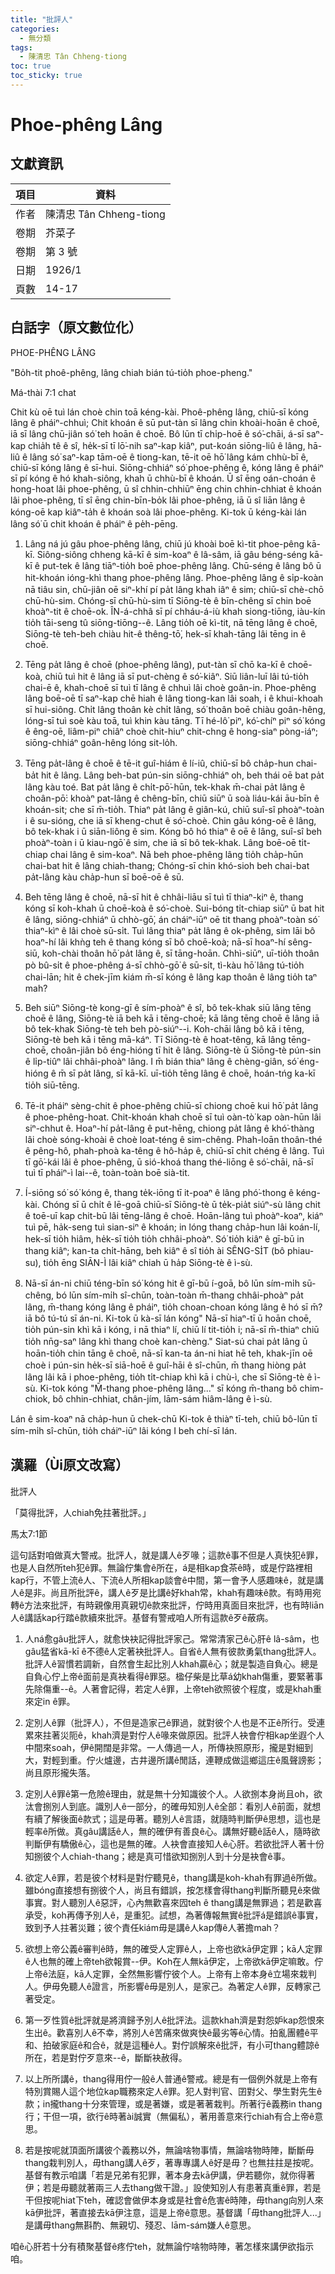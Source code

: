 ```yaml
---
title: "批評人"
categories:
  - 無分類
tags:
  - 陳清忠 Tân Chheng-tiong 
toc: true
toc_sticky: true
---
```


# Phoe-phêng Lâng

## 文獻資訊

| 項目 | 資料 |
|---|---|
| 作者 | 陳清忠 Tân Chheng-tiong  |
| 卷期 | 芥菜子 |
| 卷期 | 第 3 號 |
| 日期 | 1926/1 |
| 頁數 | 14-17 |

## 白話字（原文數位化）

PHOE-PHÊNG LÂNG

"Bo̍h-tit phoê-phêng, lâng chiah bián tú-tio̍h phoe-pheng."

Má-thài 7:1 chat

Chit kù oē tuì lán choè chin toā kéng-kài. Phoê-phêng lâng, chiū-sī kóng lâng ê pháiⁿ-chhuì; Chit khoán ê sū put-tàn sī lâng chin khoài-hoān ê choē, iā sī lâng chū-jiân só͘ teh hoān ê choē. Bô lūn tī chi̍p-hoē ê só͘-chāi, á-sī saⁿ-kap chia̍h tê ê sî, he̍k-sī tī lō͘-nih saⁿ-kap kiâⁿ, put-koán siōng-liû ê lâng, hā-liû ê lâng só͘ saⁿ-kap tām-oē ê tiong-kan, tē-it oē hō͘ lâng kám chhù-bī ê, chiū-sī kóng lâng ê sī-hui. Siōng-chhiáⁿ só͘ phoe-phêng ê, kóng lâng ê pháiⁿ sī pí kóng ê hó khah-siông, khah ū chhù-bī ê khoán. Ū sî ēng oán-choán ê hong-hoat lâi phoe-phêng, ū sî chhin-chhiūⁿ ēng chin chhin-chhiat ê khoán lâi phoe-phêng, tī sî ēng chin-bīn-bo̍k lâi phoe-phêng, iā ū sî liān lâng ê kóng-oē kap kiâⁿ-ta̍h ê khoán soà lâi phoe-phêng. Ki-tok ū kéng-kài lán lâng só͘ ū chit khoán ê pháiⁿ ê pe̍h-pēng.

1. Lâng ná jú gâu phoe-phêng lâng, chiū jú khoài boē kì-tit phoe-pêng kā-kī. Siông-siông chheng kā-kī ê sim-koaⁿ ê lâ-sâm, iā gâu béng-séng kā-kī ê put-tek ê lâng tiāⁿ-tio̍h boē phoe-phêng lâng. Chū-séng ê lâng bô ū hit-khoán ióng-khì thang phoe-phêng lâng. Phoe-phêng lâng ê si̍p-koàn nā tiâu sin, chū-jiân oē siⁿ-khí pí pa̍t lâng khah iâⁿ ê sim; chiū-sī chè-chō chū-hù-sim. Chóng-sī chū-hù-sim tī Siōng-tè ê bīn-chêng sī chin boē khoàⁿ-tit ê choē-ok. ÎN-á-chhâ sī pí chháu-á-iù khah siong-tiōng, iàu-kín tio̍h tāi-seng tû siōng-tiōng--ê. Lâng tio̍h oē kì-tit, nā tēng lâng ê choē, Siōng-tè teh-beh chiàu hit-ê thêng-tō͘, hek-sī khah-tāng lâi tēng in ê choē.

2. Tēng pa̍t lâng ê choē (phoe-phêng lâng), put-tàn sī chō ka-kī ê choē-koà, chiū tuì hit ê lâng iā sī put-chèng ê só͘-kiâⁿ. Siū liân-luī lâi tú-tio̍h chai-ē ê, khah-choē sī tuì tī lâng ê chhuì lâi choè goân-in. Phoe-phêng lâng boē-oē tī saⁿ-kap chē hiah ê lâng tiong-kan lâi soah, i ê khui-khoah sī hui-siông. Chi̍t lâng thoân kè chi̍t lâng, só͘ thoân boē chiàu goân-hêng, lóng-sī tuì soè kàu toā, tuì khin kàu tāng. Tī hé-lô͘ piⁿ, kó͘-chíⁿ piⁿ só͘ kóng ê êng-oē, liâm-piⁿ chiâⁿ choè chit-hiuⁿ chit-chng ê hong-siaⁿ pòng-iáⁿ; siōng-chhiáⁿ goân-hêng lóng sit-lo̍h.

3. Tēng pa̍t-lâng ê choē ê tē-it guî-hiám ê lí-iû, chiū-sī bô cha̍p-hun chai-ba̍t hit ê lâng. Lâng beh-bat pún-sin siōng-chhiáⁿ oh, beh thái oē bat pa̍t lâng kàu toé. Bat pa̍t lâng ê chi̍t-pō͘-hūn, tek-khak m̄-chai pa̍t lâng ê choân-pō͘: khoàⁿ pat-lâng ê chêng-bīn, chiū siūⁿ ū soà liáu-kái āu-bīn ê khoán-sit; che sī m̄-tio̍h. Thiaⁿ pa̍t lâng ê giân-kú, chiū suî-sî phoàⁿ-toàn i ê su-sióng, che iā sī kheng-chut ê só͘-choè. Chin gâu kóng-oē ê lâng, bô tek-khak i ū siān-liông ê sim. Kóng bô hó thiaⁿ ê oē ê lâng, suî-sî beh phoàⁿ-toàn i ū kiau-ngō͘ ê sim, che iā sī bô tek-khak. Lâng boē-oē ti̍t-chiap chai lâng ê sim-koaⁿ. Nā beh phoe-phêng lâng tio̍h cha̍p-hūn chai-bat hit ê lâng chiah-thang; Chóng-sī chin khó-sioh beh chai-bat pa̍t-lâng kàu cha̍p-hun sī boē-oē ê sū.

4. Beh tēng lâng ê choē, nā-sī hit ê chhâi-liāu sī tuì tī thiaⁿ-kiⁿ ê, thang kóng sī koh-khah ū choē-koà ê só͘-choè. Sui-bóng ti̍t-chiap siūⁿ ū bat hit ê lâng, siōng-chhiáⁿ ū chhò-gō͘, án cháiⁿ-iūⁿ oē tit thang phoàⁿ-toàn só͘ thiaⁿ-kìⁿ ê lâi choè sū-si̍t. Tuì lâng thiaⁿ pa̍t lâng ê ok-phêng, sim lāi bô hoaⁿ-hí lâi khǹg teh ê thang kóng sī bô choē-koà; nā-sī hoaⁿ-hí sêng-siū, koh-chài thoân hō͘ pa̍t lâng ê, sī tāng-hoān. Chhì-siūⁿ, uī-tio̍h thoân pò bû-si̍t ê phoe-phêng á-sī chhò-gō͘ ê sū-si̍t, tì-kàu hō͘ lâng tú-tio̍h chai-lān; hit ê chek-jīm kiám m̄-sī kóng ê lâng kap thoân ê lâng tio̍h taⁿ mah?

5. Beh siūⁿ Siōng-tè kong-gī ê sím-phoàⁿ ê sî, bô tek-khak siū lâng tēng choē ê lâng, Siōng-tè iā beh kā i tēng-choē; kā lâng tēng choē ê lâng iā bô tek-khak Siōng-tè teh beh pò-siúⁿ--i. Koh-chāi lâng bô kā i tēng, Siōng-tè beh kā i tēng mā-káⁿ. Tī Siōng-tè ê hoat-têng, kā lâng tēng-choē, choân-jiân bô éng-hióng tī hit ê lâng. Siōng-tè ū Siōng-tè pún-sin ê li̍p-tiûⁿ lâi chhâi-phoàⁿ lâng. I m̄ bián thiaⁿ lâng ê chèng-giân, só͘ éng-hióng ê m̄ sī pa̍t lâng, sī kā-kī. uī-tio̍h tēng lâng ê choē, hoán-tńg ka-kī tio̍h siū-tēng.

6. Tē-it pháiⁿ sèng-chit ê phoe-phêng chiū-sī chiong choē kui hō͘ pa̍t lâng ê phoe-phêng-hoat. Chit-khoán khah choē sī tuì oàn-tò͘ kap oàn-hūn lâi siⁿ-chhut ê. Hoaⁿ-hí pa̍t-lâng ê put-hēng, chiong pa̍t lâng ê khó͘-thàng lâi choè sóng-khoài ê choè loat-téng ê sim-chêng. Phah-loān thoân-thé ê pêng-hô, phah-phoà ka-têng ê hô-ha̍p ê, chiū-sī chit chéng ê lâng. Tuì tī gō͘-kái lâi ê phoe-phêng, ū sió-khoá thang thé-liōng ê só͘-chāi, nā-sī tuì tī pháiⁿ-ì lai--ê, toàn-toàn boē sià-tit.

7. Í-siōng só͘ só͘ kóng ê, thang te̍k-iōng tī it-poaⁿ ê lâng phó͘-thong ê kéng-kài. Chóng sī ū chi̍t ê lē-goā chiū-sī Siōng-tè ū te̍k-pia̍t siúⁿ-sù lâng chit ê toē-uī kap chit-bū lâi tēng-lâng ê choē. Hoān-lâng tuì phoàⁿ-koaⁿ, kiáⁿ tuì pē, ha̍k-seng tuì sian-siⁿ ê khoán; in lóng thang cha̍p-hun lâi koán-lí, hek-sī tio̍h hiâm, he̍k-sī tio̍h tio̍h chhâi-phoàⁿ. Só͘ tio̍h kiâⁿ ê gī-bū in thang kiâⁿ; kan-ta chi̍t-hāng, beh kiâⁿ ê sî tio̍h ài SÊNG-SI̍T (bô phiau-su), tio̍h ēng SIĀN-Ì lâi kiâⁿ chiah ū ha̍p Siōng-tè ê ì-sù.

8. Nā-sī án-ni chiū téng-bīn só͘ kóng hit ê gī-bū í-goā, bô lūn sím-mi̍h sū-chêng, bó lūn sím-mi̍h sî-chūn, toàn-toàn m̄-thang chhâi-phoàⁿ pa̍t lâng, m̄-thang kóng lâng ê pháiⁿ, tio̍h choan-choan kóng lâng ê hó sī m̄? iā bô tú-tú sī án-ni. Ki-tok ū kà-sī lán kóng" Nā-sī hiaⁿ-tī ū hoān choē, tio̍h pún-sin khì kā i kóng, i nā thiaⁿ lí, chiū lí tit-tio̍h i; nā-sī m̄-thiaⁿ chiū tio̍h nn̄g-saⁿ lâng khì thang choè kan-chèng." Siat-sú chai pa̍t lâng ū hoān-tio̍h chin tāng ê choē, nā-sī kan-ta án-ni hiat hē teh, khak-jīn oē choè i pún-sin he̍k-sī siā-hoē ê guî-hāi ê sî-chūn, m̄ thang hiòng pa̍t lâng lâi kā i phoe-phêng, tio̍h ti̍t-chiap khì kā i chù-ì, che sī Siōng-tè ê ì-sù. Ki-tok kóng "M̄-thang phoe-phêng lâng..." sī kóng m̄-thang bô chim-chiok, bô chhin-chhiat, chân-jím, lām-sám hiâm-lâng ê ì-sù.

Lán ê sim-koaⁿ nā cha̍p-hun ū chek-chū Ki-tok ê thiàⁿ tī-teh, chiū bô-lūn tī sím-mi̍h sî-chūn, tio̍h cháiⁿ-iūⁿ lâi kóng I beh chí-sī lán.

## 漢羅（Ùi原文改寫）

批評人

「莫得批評，人chiah免拄著批評。」

馬太7:1節

這句話對咱做真大警戒。批評人，就是講人ê歹喙；這款ê事不但是人真快犯ê罪，也是人自然所teh犯ê罪。無論佇集會ê所在，á是相kap食茶ê時，或是佇路裡相kap行，不管上流ê人、下流ê人所相kap談會ê中間，第一會予人感趣味ê，就是講人ê是非。尚且所批評ê，講人ê歹是比講ê好khah常，khah有趣味ê款。有時用宛轉ê方法來批評，有時親像用真親切ê款來批評，佇時用真面目來批評，也有時liān人ê講話kap行踏ê款續來批評。基督有警戒咱人所有這款ê歹ê蔽病。

1. 人ná愈gâu批評人，就愈快袂記得批評家己。常常清家己ê心肝ê lâ-sâm，也gâu猛省kā-kī ê不德ê人定著袂批評人。自省ê人無有彼款勇氣thang批評人。批評人ê習慣若調新，自然會生起比別人khah贏ê心；就是製造自負心。總是自負心佇上帝ê面前是真袂看得ê罪惡。楹仔柴是比草á幼khah傷重，要緊著事先除傷重--ê。人著會記得，若定人ê罪，上帝teh欲照彼个程度，或是khah重來定in ê罪。

2. 定別人ê罪（批評人），不但是造家己ê罪過，就對彼个人也是不正ê所行。受連累來拄著災阨ê，khah濟是對佇人ê喙來做原因。批評人袂會佇相kap坐遐个人中間來soah，伊ê開闊是非常。一人傳過一人，所傳袂照原形，攏是對細到大，對輕到重。佇火爐邊，古井邊所講ê閒話，連鞭成做這鄉這庄ê風聲謗影；尚且原形攏失落。

3. 定別人ê罪ê第一危險ê理由，就是無十分知識彼个人。人欲捌本身尚且oh，欲汰會捌別人到底。識別人ê一部分，的確毋知別人ê全部：看別人ê前面，就想有續了解後面ê款式；這是毋著。聽別人ê言語，就隨時判斷伊ê思想，這也是輕率ê所做。真gâu講話ê人，無的確伊有善良ê心。講無好聽ê話ê人，隨時欲判斷伊有驕傲ê心，這也是無的確。人袂會直接知人ê心肝。若欲批評人著十份知捌彼个人chiah-thang；總是真可惜欲知捌別人到十分是袂會ê事。

4. 欲定人ê罪，若是彼个材料是對佇聽見ê，thang講是koh-khah有罪過ê所做。雖bóng直接想有捌彼个人，尚且有錯誤，按怎樣會得thang判斷所聽見ê來做事實。對人聽別人ê惡評，心內無歡喜來囥teh ê thang講是無罪過；若是歡喜承受，koh再傳予別人ê，是重犯。試想，為著傳報無實ê批評á是錯誤ê事實，致到予人拄著災難；彼个責任kiám毋是講ê人kap傳ê人著擔mah？

5. 欲想上帝公義ê審判ê時，無的確受人定罪ê人，上帝也欲kā伊定罪；kā人定罪ê人也無的確上帝teh欲報賞--伊。Koh在人無kā伊定，上帝欲kā伊定嘛敢。佇上帝ê法庭，kā人定罪，全然無影響佇彼个人。上帝有上帝本身ê立場來栽判人。伊毋免聽人ê證言，所影響ê毋是別人，是家己。為著定人ê罪，反轉家己著受定。

6. 第一歹性質ê批評就是將濟歸予別人ê批評法。這款khah濟是對怨妒kap怨恨來生出ê。歡喜別人ê不幸，將別人ê苦痛來做爽快ê最劣等ê心情。拍亂團體ê平和、拍破家庭ê和合ê，就是這種ê人。對佇誤解來ê批評，有小可thang體諒ê所在，若是對佇歹意來--ê，斷斷袂赦得。

7. 以上所所講ê，thang得用佇一般ê人普通ê警戒。總是有一個例外就是上帝有特別賞賜人這个地位kap職務來定人ê罪。犯人對判官、囝對父、學生對先生ê款；in攏thang十分來管理，或是著嫌，或是著著栽判。所著行ê義務in thang行；干但一項，欲行ê時著ài誠實（無偏私），著用善意來行chiah有合上帝ê意思。

8. 若是按呢就頂面所講彼个義務以外，無論啥物事情，無論啥物時陣，斷斷毋thang栽判別人，毋thang講人ê歹，著專專講人ê好是毋？也無拄拄是按呢。基督有教示咱講「若是兄弟有犯罪，著本身去kā伊講，伊若聽你，就你得著伊；若是毋聽就著兩三人去thang做干證。」設使知別人有患著真重ê罪，若是干但按呢hiat下teh，確認會做伊本身或是社會ê危害ê時陣，毋thang向別人來kā伊批評，著直接去kā伊注意，這是上帝ê意思。基督講「毋thang批評人...」是講毋thang無斟酌、無親切、殘忍、lām-sám嫌人ê意思。

咱ê心肝若十分有積聚基督ê疼佇teh，就無論佇啥物時陣，著怎樣來講伊欲指示咱。
